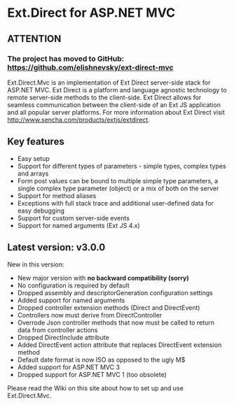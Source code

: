 # Ext.Direct for ASP.NET MVC #

## ATTENTION ##

### The project has moved to GitHub: https://github.com/elishnevsky/ext-direct-mvc ###

Ext.Direct.Mvc is an implementation of Ext Direct server-side stack for
ASP.NET MVC. Ext Direct is a platform and language agnostic technology to
remote server-side methods to the client-side. Ext Direct allows for seamless
communication between the client-side of an Ext JS application and all popular
server platforms. For more information about Ext Direct visit
http://www.sencha.com/products/extjs/extdirect.

## Key features ##

  * Easy setup
  * Support for different types of parameters - simple types, complex types and arrays
  * Form post values can be bound to multiple simple type parameters, a single complex type parameter (object) or a mix of both on the server
  * Support for method aliases
  * Exceptions with full stack trace and additional user-defined data for easy debugging
  * Support for custom server-side events
  * Support for named arguments (Ext JS 4.x)

## Latest version: v3.0.0 ##

New in this version:

  * New major version with **no backward compatibility (sorry)**
  * No configuration is required by default
  * Dropped assembly and descriptorGeneration configuration settings
  * Added support for named arguments
  * Dropped controller extension methods (Direct and DirectEvent)
  * Controllers now must derive from DirectController
  * Overrode Json controller methods that now must be called to return data from controller actions
  * Dropped DirectInclude attribute
  * Added DirectEvent action attribute that replaces DirectEvent extension method
  * Default date format is now ISO as opposed to the ugly M$
  * Added support for ASP.NET MVC 3
  * Dropped support for ASP.NET MVC 1 (too obsolete)

Please read the Wiki on this site about how to set up and use Ext.Direct.Mvc.